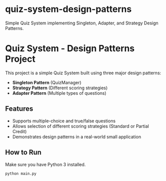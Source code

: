 # quiz-system-design-patterns
Simple Quiz System implementing Singleton, Adapter, and Strategy Design Patterns.
# Quiz System - Design Patterns Project

This project is a simple Quiz System built using three major design patterns:

- **Singleton Pattern** (QuizManager)
- **Strategy Pattern** (Different scoring strategies)
- **Adapter Pattern** (Multiple types of questions)

## Features
- Supports multiple-choice and true/false questions
- Allows selection of different scoring strategies (Standard or Partial Credit)
- Demonstrates design patterns in a real-world small application

## How to Run
Make sure you have Python 3 installed.

```bash
python main.py
